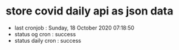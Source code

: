 # store covid daily api as json data

- last cronjob : Sunday, 18 October 2020 07:18:50
- status og cron : success
- status daily cron : success
      
      
